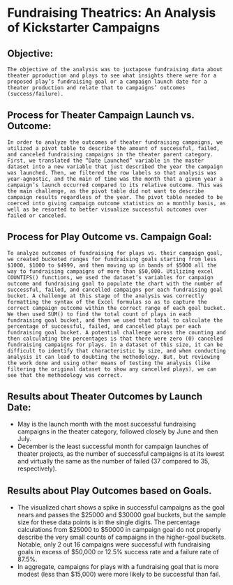 # Fundraising Theatrics: An Analysis of Kickstarter Campaigns

## Objective:
	The objective of the analysis was to juxtapose fundraising data about theater pproduction and plays to see what insights there were for a proposed play’s fundraising goal or a campaign launch date for a theater production and relate that to campaigns’ outcomes (success/failure). 

## Process for Theater Campaign Launch vs. Outcome:
	In order to analyze the outcomes of theater fundraising campaigns, we utilized a pivot table to describe the amount of successful, failed, and canceled fundraising campaigns in the theater parent category. First, we translated the “Date Launched” variable in the master dataset into a new variable that just described the year the campaign was launched. Then, we filtered the row labels so that analysis was year-agnostic, and the main of time was the month that a given year a campaign’s launch occurred compared to its relative outcome. This was the main challenge, as the pivot table did not want to describe campaign results regardless of the year. The pivot table needed to be coerced into giving campaign outcome statistics on a monthly basis, as well as be resorted to better visualize successful outcomes over failed or canceled.

## Process for Play Outcome vs. Campaign Goal:
	To analyze outcomes of fundraising for plays vs. their campaign goal, we created bucketed ranges for fundraising goals starting from less $1000, $1000 to $4999, and then moving up in bands of $5000 all the way to fundraising campaigns of more than $50,000. Utilizing excel COUNTIFS() functions, we used the dataset’s variables for campaign outcome and fundraising goal to populate the chart with the number of successful, failed, and cancelled campaigns per each fundraising goal bucket. A challenge at this stage of the analysis was correctly formatting the syntax of the Excel formulas so as to capture the correct campaign outcome within the correct range of each goal bucket. We then used SUM() to find the total count of plays in each fundraising goal bucket, and then we used that total to calculate the percentage of successful, failed, and cancelled plays per each fundraising goal bucket. A potential challenge across the counting and then calculating the percentages is that there were zero (0) canceled fundraising campaigns for plays. In a dataset of this size, it can be difficult to identify that characteristic by size, and when conducting analysis it can lead to doubting the methodology. But, but reviewing the work done and using other means of testing the analysis (like filtering the original dataset to show any cancelled plays), we can see that the methodology was correct.

## Results about Theater Outcomes by Launch Date:
* May is the launch month with the most successful fundraising campaigns in the theater category, followed closely by June and then July.
* December is the least successful month for campaign launches of theater projects, as the number of successful campaigns is at its lowest and virtually the same as the number of failed (37 compared to 35, respectively).

## Results about Play Outcomes based on Goals.
* The visualized chart shows a spike in successful campaigns as the goal nears and passes the $25000 and $30000 goal buckets, but the sample size for these data points is in the single digits. The percentage calculations from $25000 to $50000 in campaign goal do not properly describe the very small counts of campaigns in the higher-goal buckets. Notable, only 2 out 16 campaigns were successful with fundraising goals in excess of $50,000 or 12.5% success rate and a failure rate of 87.5%.
* In aggregate, campaigns for plays with a fundraising goal that is more modest (less than $15,000) were more likely to be successful than fail.

